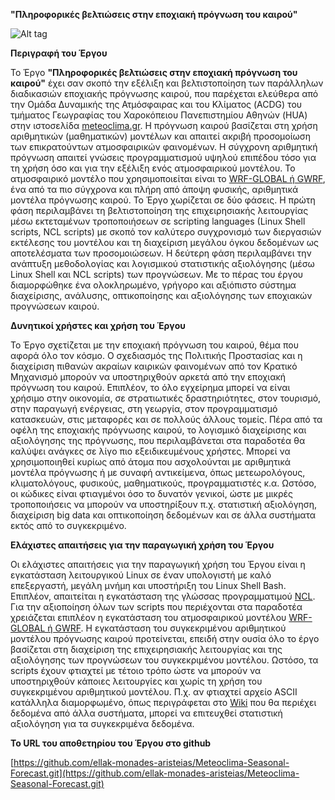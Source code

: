 **"Πληροφορικές βελτιώσεις στην εποχιακή πρόγνωση του καιρού"**

![Alt tag](https://cloud.githubusercontent.com/assets/13553913/10458826/72cf99a0-71d5-11e5-9054-3bcb833aa40b.jpg)

**Περιγραφή του Έργου**

Το Έργο **"Πληροφορικές βελτιώσεις στην εποχιακή πρόγνωση του καιρού"** έχει σαν σκοπό την εξέλιξη και βελτιστοποίηση των παράλληλων διαδικασιών εποχιακής πρόγνωσης καιρού, που παρέχεται ελεύθερα από την Ομάδα Δυναμικής της Ατμόσφαιρας και του Κλίματος (ACDG) του τμήματος Γεωγραφίας του Χαροκόπειου Πανεπιστημίου Αθηνών (HUA) στην ιστοσελίδα [meteoclima.gr](http://meteoclima.hua.gr/). Η πρόγνωση καιρού βασίζεται στη χρήση αριθμητικών (μαθηματικών) μοντέλων και απαιτεί ακριβή προσομοίωση των επικρατούντων ατμοσφαιρικών φαινομένων. Η σύγχρονη αριθμητική πρόγνωση απαιτεί γνώσεις προγραμματισμού υψηλού επιπέδου τόσο για τη χρήση όσο και για την εξέλιξη ενός ατμοσφαιρικού μοντέλου. To ατμοσφαιρικό μοντέλο που χρησιμοποιείται είναι το [WRF-GLOBAL ή GWRF](https://github.com/ellak-monades-aristeias/Meteoclima-Seasonal-Forecast/blob/master/README.md), ένα από τα πιο σύγχρονα και πλήρη από άποψη φυσικής, αριθμητικά μοντέλα πρόγνωσης καιρού. Το Έργο χωρίζεται σε δύο φάσεις. Η πρώτη φάση περιλαμβάνει τη βελτιστοποίηση της επιχειρησιακής λειτουργίας μέσω εκτεταμένων τροποποιήσεων σε scripting languages (Linux Shell scripts, NCL scripts) με σκοπό τον καλύτερο συγχρονισμό των διεργασιών εκτέλεσης του μοντέλου και τη διαχείριση μεγάλου όγκου δεδομένων ως αποτελέσματα των προσομοιώσεων. Η δεύτερη φάση περιλαμβάνει την ανάπτυξη μεθοδολογίας και λογισμικού στατιστικής αξιολόγησης (μέσω Linux Shell και NCL scripts) των προγνώσεων. Με το πέρας του έργου διαμορφώθηκε ένα ολοκληρωμένο, γρήγορο και αξιόπιστο σύστημα διαχείρισης, ανάλυσης, οπτικοποίησης και αξιολόγησης των εποχιακών προγνώσεων καιρού.

**Δυνητικοί χρήστες και χρήση του Έργου**

Το Έργο σχετίζεται με την εποχιακή πρόγνωση του καιρού, θέμα που αφορά όλο τον κόσμο. Ο σχεδιασμός της Πολιτικής Προστασίας και η διαχείριση πιθανών ακραίων καιρικών φαινομένων από τον Κρατικό Μηχανισμό μπορούν να υποστηριχθούν αρκετά από την εποχιακή πρόγνωση του καιρού. Επιπλέον, το όλο εγχείρημα μπορεί να είναι χρήσιμο στην οικονομία, σε στρατιωτικές δραστηριότητες, στον τουρισμό, στην παραγωγή ενέργειας, στη γεωργία, στον προγραμματισμό κατασκευών, στις μεταφορές και σε πολλούς άλλους τομείς. Πέρα από τα οφέλη της εποχιακής πρόγνωσης καιρού, το λογισμικό διαχείρισης και αξιολόγησης της πρόγνωσης, που περιλαμβάνεται στα παραδοτέα θα καλύψει ανάγκες σε λίγο πιο εξειδικευμένους χρήστες. Μπορεί να χρησιμοποιηθεί κυρίως από άτομα που ασχολούνται με αριθμητικά μοντέλα πρόγνωσης ή με συναφή αντικείμενα, όπως μετεωρολόγους, κλιματολόγους, φυσικούς, μαθηματικούς, προγραμματιστές κ.α. Ωστόσο, οι κώδικες είναι φτιαγμένοι όσο το δυνατόν γενικοί, ώστε με μικρές τροποποιήσεις να μπορούν να υποστηρίξουν π.χ. στατιστική αξιολόγηση, διαχείριση big data και οπτικοποίηση δεδομένων και σε άλλα συστήματα εκτός από το συγκεκριμένο.

**Ελάχιστες απαιτήσεις για την παραγωγική χρήση του Έργου**

Οι ελάχιστες απαιτήσεις για την παραγωγική χρήση του Έργου είναι η εγκατάσταση λειτουργικού Linux σε έναν υπολογιστή με καλό επεξεργαστή, μεγάλη μνήμη και υποστήριξη του Linux Shell Βash. Επιπλέον, απαιτείται η εγκατάσταση της γλώσσας προγραμματιμού [NCL](http://ncl.ucar.edu/). Για την αξιοποίηση όλων των scripts που περιέχονται στα παραδοτέα χρειάζεται επιπλέον η εγκατάσταση του ατμοσφαιρικού μοντέλου [WRF-GLOBAL ή GWRF](https://github.com/ellak-monades-aristeias/Meteoclima-Seasonal-Forecast/blob/master/README.md). Η εγκατάσταση του συγκεκριμένου αριθμητικού μοντέλου πρόγνωσης καιρού προτείνεται, επειδή στην ουσία όλο το έργο βασίζεται στη διαχείριση της επιχειρησιακής λειτουργίας και της αξιολόγησης των προγνώσεων του συγκεκριμένου μοντέλου. Ωστόσο, τα scripts έχουν φτιαχτεί με τέτοιο τρόπο ώστε να μπορούν να υποστηριχθούν κάποιες λειτουργίες και χωρίς τη χρήση του συγκεκριμένου αριθμητικού μοντέλου. Π.χ. αν φτιαχτεί αρχείο ASCII κατάλληλα διαμορφωμένο, όπως περιγράφεται στο [Wiki](https://github.com/ellak-monades-aristeias/Meteoclima-Seasonal-Forecast/wiki) που θα περιέχει δεδομένα από άλλα συστήματα, μπορεί να επιτευχθεί στατιστική αξιολόγηση για τα συγκεκριμένα δεδομένα.

**Το URL του αποθετηρίου του Έργου στο github**

[https://github.com/ellak-monades-aristeias/Meteoclima-Seasonal-Forecast.git](https://github.com/ellak-monades-aristeias/Meteoclima-Seasonal-Forecast.git)

